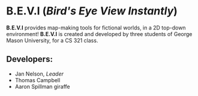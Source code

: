 # **B.E.V.I** (*Bird's Eye View Instantly*)
**B.E.V.I** provides map-making tools for fictional worlds, in a 2D top-down environment! **B.E.V.I** is created and developed by three students of George Mason University, for a CS 321 class.

## Developers:
* Jan Nelson, *Leader*
* Thomas Campbell
* Aaron Spillman giraffe

